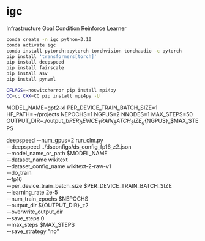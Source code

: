 # igc
Infrastructure Goal Condition  Reinforce Learner

```bash
conda create -n igc python=3.10
conda activate igc
conda install pytorch::pytorch torchvision torchaudio -c pytorch
pip install 'transformers[torch]'
pip install deepspeed
pip install fairscale
pip install asv
pip install pynvml

```

```bash
CFLAGS=-noswitcherror pip install mpi4py
CC=cc CXX=CC pip install mpi4py -U          
```


MODEL_NAME=gpt2-xl
PER_DEVICE_TRAIN_BATCH_SIZE=1
HF_PATH=~/projects
NEPOCHS=1
NGPUS=2
NNODES=1
MAX_STEPS=50
OUTPUT_DIR=./output_b${PER_DEVICE_TRAIN_BATCH_SIZE}_g${NGPUS}_$MAX_STEPS


deepspeed --num_gpus=2 run_clm.py \
--deepspeed ../dsconfigs/ds_config_fp16_z2.json\
--model_name_or_path $MODEL_NAME \
--dataset_name wikitext \
--dataset_config_name wikitext-2-raw-v1 \
--do_train \
--fp16 \
--per_device_train_batch_size $PER_DEVICE_TRAIN_BATCH_SIZE \
--learning_rate 2e-5 \
--num_train_epochs $NEPOCHS \
--output_dir ${OUTPUT_DIR}_z2 \
--overwrite_output_dir \
--save_steps 0 \
--max_steps $MAX_STEPS \
--save_strategy "no"